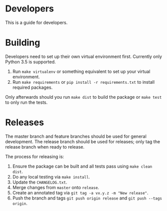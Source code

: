 Developers
==========
This is a guide for developers.

Building
========
Developers need to set up their own virtual environment first.  Currently only Python 3.5 is supported.
1.  Run `make virtualenv` or something equivalent to set up your virtual environment.
1.  Run `make requirements` or `pip install -r requirements.txt` to install required packages.

Only afterwards should you run `make dist` to build the package or `make test` to only run the tests.

Releases
========
The master branch and feature branches should be used for general development.   The release branch should be used for
releases; only tag the release branch when ready to release.

The process for releasing is:
1.  Ensure the package can be built and all tests pass using `make clean dist`.
1.  Do any local testing via `make install`.
1.  Update the `CHANGELOG.txt`.
1.  Merge changes from `master` onto `release`.
1.  Create an annotated tag via `git tag -a vx.y.z -m "New release"`.
1.  Push the branch and tags `git push origin release` and `git push --tags origin`.
